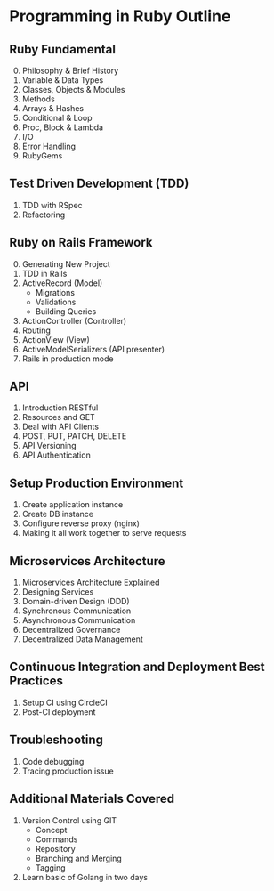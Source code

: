 # Programming in Ruby Outline

## Ruby Fundamental
0. Philosophy & Brief History
1. Variable & Data Types
2. Classes, Objects & Modules
3. Methods
4. Arrays & Hashes
5. Conditional & Loop
6. Proc, Block & Lambda
7. I/O
8. Error Handling
9. RubyGems

## Test Driven Development (TDD)
1. TDD with RSpec
2. Refactoring

## Ruby on Rails Framework
0. Generating New Project
1. TDD in Rails
2. ActiveRecord (Model)
   - Migrations
   - Validations
   - Building Queries
3. ActionController (Controller)
4. Routing
5. ActionView (View)
6. ActiveModelSerializers (API presenter)
7. Rails in production mode

## API
1. Introduction RESTful
2. Resources and GET
3. Deal with API Clients
4. POST, PUT, PATCH, DELETE
5. API Versioning
6. API Authentication

## Setup Production Environment
1. Create application instance
2. Create DB instance
3. Configure reverse proxy (nginx)
4. Making it all work together to serve requests

## Microservices Architecture
1. Microservices Architecture Explained
2. Designing Services
3. Domain-driven Design (DDD)
4. Synchronous Communication
5. Asynchronous Communication
6. Decentralized Governance
7. Decentralized Data Management

## Continuous Integration and Deployment Best Practices
1. Setup CI using CircleCI
2. Post-CI deployment

## Troubleshooting
1. Code debugging
2. Tracing production issue

## Additional Materials Covered
1. Version Control using GIT
   - Concept
   - Commands
   - Repository
   - Branching and Merging
   - Tagging
2. Learn basic of Golang in two days
